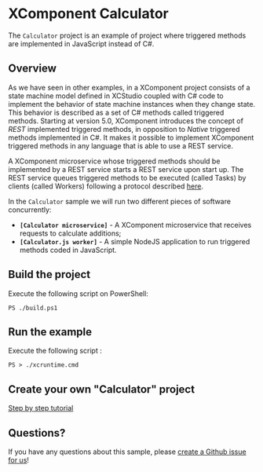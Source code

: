 # XComponent Calculator

The `Calculator` project is an example of project where triggered methods are implemented in JavaScript instead of C#.

## Overview

As we have seen in other examples, in a XComponent project consists of a state machine model defined in XCStudio coupled with C# code to implement the behavior of state machine instances when they change state. This behavior is described as a set of C# methods called triggered methods. Starting at version 5.0, XComponent introduces the concept of *REST* implemented triggered methods, in opposition to *Native* triggered methods implemented in C#. It makes it possible to implement XComponent triggered methods in any language that is able to use a REST service.

A XComponent microservice whose triggered methods should be implemented by a REST service starts a REST service upon start up. The REST service queues triggered methods to be executed (called Tasks) by clients (called Workers) following a protocol described [here](https://github.com/xcomponent/XComponent.Functions).

In the `Calculator` sample we will run two different pieces of software concurrently:
* **`[Calculator microservice]`** - A XComponent microservice that receives requests to calculate additions;
* **`[Calculator.js worker]`** - A simple NodeJS application to run triggered methods coded in JavaScript.

## Build the project

Execute the following script on PowerShell:
```
PS ./build.ps1
```

## Run the example

Execute the following script :
```
PS > ./xcruntime.cmd
```

## Create your own "Calculator" project

[ Step by step tutorial ](documentation/README.md)

## Questions?

If you have any questions about this sample, please [create a Github issue for us](https://github.com/xcomponent/xcomponent/issues)!
